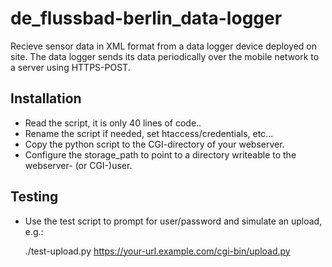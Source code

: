 # de_flussbad-berlin_data-logger

Recieve sensor data in XML format from a data logger device deployed
on site. The data logger sends its data periodically over the mobile
network to a server using HTTPS-POST.

## Installation

* Read the script, it is only 40 lines of code..
* Rename the script if needed, set htaccess/credentials, etc...
* Copy the python script to the CGI-directory of your webserver.
* Configure the storage_path to point to a directory writeable to the webserver- (or CGI-)user.

## Testing

* Use the test script to prompt for user/password and simulate an upload, e.g.:

    ./test-upload.py https://your-url.example.com/cgi-bin/upload.py

